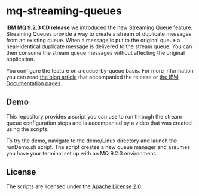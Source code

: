 # mq-streaming-queues

**IBM MQ 9.2.3 CD release** we introduced the new Streaming Queue feature. Streaming Queues provide a way to create a stream of duplicate messages from an existing queue. When a message is put to the original queue a near-identical duplicate message is delivered to the stream queue. You can then consume the stream queue messages without affecting the original application.

You configure the feature on a queue-by-queue basis. For more information you can read [the blog article](https://community.ibm.com/community/user/integration/blogs/matthew-whitehead1/2021/07/26/new-streaming-queue-feature-for-mq-923) that accompanied the release or [the IBM Documentation pages](https://www.ibm.com/docs/en/ibm-mq/9.2?topic=scenarios-streaming-queues).

## Demo

This repository provides a script you can use to run through the stream queue configuration steps and is accompanied by a video that was created using the scripts.

To try the demo, navigate to the demo/Linux directory and launch the runDemo.sh script. The script creates a new queue manager and assumes you have your terminal set up with an MQ 9.2.3 environment.

## License

The scripts are licensed under the [Apache License 2.0](http://www.apache.org/licenses/LICENSE-2.0.html).
